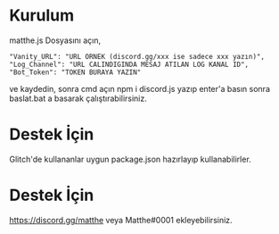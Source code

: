 # Kurulum

matthe.js Dosyasını açın,

    "Vanity_URL": "URL ORNEK (discord.gg/xxx ise sadece xxx yazın)",
    "Log_Channel": "URL CALINDIGINDA MESAJ ATILAN LOG KANAL ID",
    "Bot_Token": "TOKEN BURAYA YAZIN"

ve kaydedin, sonra cmd açın npm i discord.js yazıp enter'a basın sonra baslat.bat a basarak çalıştırabilirsiniz.

# Destek İçin 

Glitch'de kullananlar uygun package.json hazırlayıp kullanabilirler. 

# Destek İçin

https://discord.gg/matthe veya Matthe#0001 ekleyebilirsiniz.
